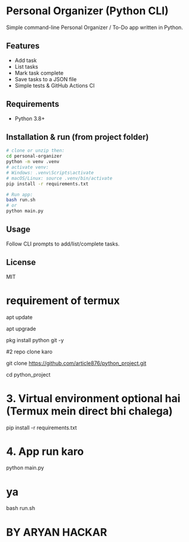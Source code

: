# Personal Organizer (Python CLI)

Simple command-line Personal Organizer / To-Do app written in Python.

## Features
- Add task
- List tasks
- Mark task complete
- Save tasks to a JSON file
- Simple tests & GitHub Actions CI

## Requirements
- Python 3.8+

## Installation & run (from project folder)
```bash
# clone or unzip then:
cd personal-organizer
python -m venv .venv
# activate venv:
# Windows: .venv\Scripts\activate
# macOS/Linux: source .venv/bin/activate
pip install -r requirements.txt

# Run app:
bash run.sh
# or
python main.py
```

## Usage
Follow CLI prompts to add/list/complete tasks.

## License
MIT
# requirement of termux 
apt update

apt upgrade

pkg install python git -y

#2 repo clone karo

git clone https://github.com/article876/python_project.git

cd python_project

# 3. Virtual environment optional hai (Termux mein direct bhi chalega)

pip install -r requirements.txt

# 4. App run karo

python main.py

# ya

bash run.sh

# BY ARYAN HACKAR



